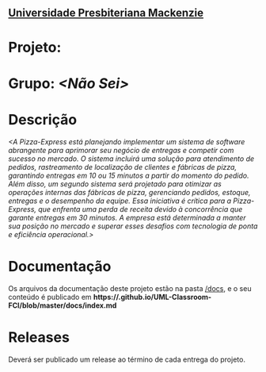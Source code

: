 <h2><a href= "https://www.mackenzie.br">Universidade Presbiteriana Mackenzie</a></h2>




# Projeto: *<UML>*

# Grupo: *<Não Sei>*

# Descrição

*<A Pizza-Express está planejando implementar um sistema de software abrangente para aprimorar seu negócio de entregas e competir com sucesso no mercado. O sistema incluirá uma solução para atendimento de pedidos, rastreamento de localização de clientes e fábricas de pizza, garantindo entregas em 10 ou 15 minutos a partir do momento do pedido. Além disso, um segundo sistema será projetado para otimizar as operações internas das fábricas de pizza, gerenciando pedidos, estoque, entregas e o desempenho da equipe. Essa iniciativa é crítica para a Pizza-Express, que enfrenta uma perda de receita devido à concorrência que garante entregas em 30 minutos. A empresa está determinada a manter sua posição no mercado e superar esses desafios com tecnologia de ponta e eficiência operacional.>*

# Documentação

Os arquivos da documentação deste projeto estão na pasta [/docs](/docs), e o seu conteúdo é publicado em **https://<usuario>.github.io/UML-Classroom-FCI/blob/master/docs/index.md**



# Releases

Deverá ser publicado um release ao término de cada entrega do projeto.

